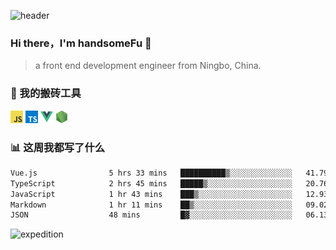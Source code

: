 ![header](https://raw.githubusercontent.com/fzq1998/fzq1998/master/header.png)

### Hi there，I'm handsomeFu 👋

> a front end development engineer from Ningbo, China.

### 🔧 我的搬砖工具
<code><img height="20" src="https://raw.githubusercontent.com/github/explore/80688e429a7d4ef2fca1e82350fe8e3517d3494d/topics/javascript/javascript.png" alt="javascript"></code>
<code><img height="20" src="https://raw.githubusercontent.com/github/explore/80688e429a7d4ef2fca1e82350fe8e3517d3494d/topics/typescript/typescript.png" alt="typescript"></code>
<code><img height="20" src="https://raw.githubusercontent.com/github/explore/80688e429a7d4ef2fca1e82350fe8e3517d3494d/topics/vue/vue.png" alt="vue"></code>
<code><img height="20" src="https://raw.githubusercontent.com/github/explore/80688e429a7d4ef2fca1e82350fe8e3517d3494d/topics/nodejs/nodejs.png" alt="nodejs"></code>



### 📊 这周我都写了什么
<!--START_SECTION:waka-->

```txt
Vue.js                5 hrs 33 mins   ██████████▒░░░░░░░░░░░░░░   41.79 %
TypeScript            2 hrs 45 mins   █████▒░░░░░░░░░░░░░░░░░░░   20.76 %
JavaScript            1 hr 43 mins    ███▒░░░░░░░░░░░░░░░░░░░░░   12.93 %
Markdown              1 hr 11 mins    ██▒░░░░░░░░░░░░░░░░░░░░░░   09.02 %
JSON                  48 mins         █▓░░░░░░░░░░░░░░░░░░░░░░░   06.13 %
```

<!--END_SECTION:waka-->


![expedition](https://raw.githubusercontent.com/fzq1998/fzq1998/master/expedition.gif)

